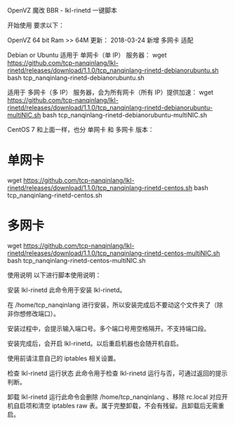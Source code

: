 OpenVZ 魔改 BBR - lkl-rinetd 一键脚本

开始使用
要求以下：

OpenVZ
64 bit
Ram >> 64M
更新： 2018-03-24 新增 多网卡 适配

Debian or Ubuntu
适用于 单网卡（单 IP） 服务器：
wget https://github.com/tcp-nanqinlang/lkl-rinetd/releases/download/1.1.0/tcp_nanqinlang-rinetd-debianorubuntu.sh
bash tcp_nanqinlang-rinetd-debianorubuntu.sh

适用于 多网卡（多 IP） 服务器，会为所有网卡（所有 IP）提供加速：
wget https://github.com/tcp-nanqinlang/lkl-rinetd/releases/download/1.1.0/tcp_nanqinlang-rinetd-debianorubuntu-multiNIC.sh
bash tcp_nanqinlang-rinetd-debianorubuntu-multiNIC.sh

CentOS 7
和上面一样，也分 单网卡 和 多网卡 版本：
# 单网卡
wget https://github.com/tcp-nanqinlang/lkl-rinetd/releases/download/1.1.0/tcp_nanqinlang-rinetd-centos.sh
bash tcp_nanqinlang-rinetd-centos.sh

# 多网卡
wget https://github.com/tcp-nanqinlang/lkl-rinetd/releases/download/1.1.0/tcp_nanqinlang-rinetd-centos-multiNIC.sh
bash tcp_nanqinlang-rinetd-centos-multiNIC.sh

使用说明
以下进行脚本使用说明：

安装 lkl-rinetd
此命令用于安装 lkl-rinetd。

在 /home/tcp_nanqinlang 进行安装，所以安装完成后不要动这个文件夹了（除非你想修改端口）。

安装过程中，会提示输入端口号。多个端口号用空格隔开。不支持端口段。

安装完成后，会开启 lkl-rinetd。以后重启机器也会随开机自启。

使用前请注意自己的 iptables 相关设置。

检查 lkl-rinetd 运行状态
此命令用于检查 lkl-rinetd 运行与否，可通过返回的提示判断。

卸载 lkl-rinetd
运行此命令会删除 /home/tcp_nanqinlang 、移除 rc.local 对应开机自启项和清空 iptables raw 表。属于完整卸载，不会有残留。且卸载后无需重启。
